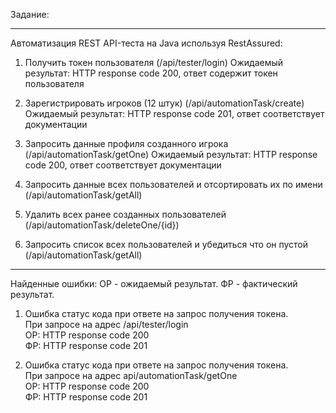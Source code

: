Задание:
***
Автоматизация REST API-теста на Java используя RestAssured:

1. Получить токен пользователя (/api/tester/login)
   Ожидаемый результат: HTTP response code 200, ответ содержит токен пользователя

2. Зарегистрировать игроков (12 штук) (/api/automationTask/create)
   Ожидаемый результат: HTTP response code 201, ответ соответствует документации

3. Запросить данные профиля созданного игрока (/api/automationTask/getOne)
   Ожидаемый результат: HTTP response code 200, ответ соответствует документации

4. Запросить данные всех пользователей и отсортировать их по имени (/api/automationTask/getAll)

5. Удалить всех ранее созданных пользователей (/api/automationTask/deleteOne/{id})

6. Запросить список всех пользователей и убедиться что он пустой (/api/automationTask/getAll)

***
Найденные ошибки:
ОР - ожидаемый результат.
ФР - фактический результат.

1. Ошибка статус кода при ответе на запрос получения токена.  
   При запросе на адрес /api/tester/login  
   ОР: HTTP response code 200  
   ФР: HTTP response code 201

2. Ошибка статус кода при ответе на запрос получения токена.  
   При запросе на адрес api/automationTask/getOne  
   ОР: HTTP response code 200  
   ФР: HTTP response code 201
